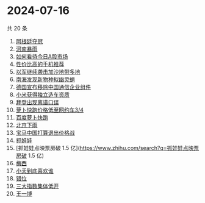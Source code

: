 # 2024-07-16

共 20 条

<!-- BEGIN -->
<!-- 最后更新时间 Tue Jul 16 2024 23:09:01 GMT+0800 (China Standard Time) -->

1. [阿根廷夺冠](https://www.zhihu.com/search?q=阿根廷夺冠)
1. [河南暴雨](https://www.zhihu.com/search?q=河南暴雨)
1. [如何看待今日A股市场](https://www.zhihu.com/search?q=如何看待今日A股市场)
1. [性价比高的手机推荐](https://www.zhihu.com/search?q=性价比高的手机推荐)
1. [以军继续袭击加沙地带多地](https://www.zhihu.com/search?q=以军继续袭击加沙地带多地)
1. [南海发现新物种拟幽灵蛸](https://www.zhihu.com/search?q=南海发现新物种拟幽灵蛸)
1. [德国宣布移除中国通信企业组件](https://www.zhihu.com/search?q=德国宣布移除中国通信企业组件)
1. [小米获得独立造车资质](https://www.zhihu.com/search?q=小米获得独立造车资质)
1. [拜登出现离谱口误](https://www.zhihu.com/search?q=拜登出现离谱口误)
1. [萝卜快跑价格低至网约车3/4](https://www.zhihu.com/search?q=萝卜快跑价格低至网约车3/4)
1. [百度萝卜快跑](https://www.zhihu.com/search?q=百度萝卜快跑)
1. [北京下雨](https://www.zhihu.com/search?q=北京下雨)
1. [宝马中国打算退出价格战](https://www.zhihu.com/search?q=宝马中国打算退出价格战)
1. [抓娃娃](https://www.zhihu.com/search?q=抓娃娃)
1. [抓娃娃点映票房破 1.5 亿](https://www.zhihu.com/search?q=抓娃娃点映票房破 1.5
   亿)
1. [梅西](https://www.zhihu.com/search?q=梅西)
1. [小夭到底喜欢谁](https://www.zhihu.com/search?q=小夭到底喜欢谁)
1. [错位](https://www.zhihu.com/search?q=错位)
1. [三大指数集体低开](https://www.zhihu.com/search?q=三大指数集体低开)
1. [王一博](https://www.zhihu.com/search?q=王一博)

<!-- END -->
